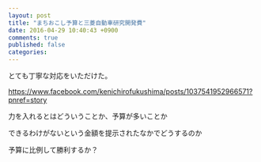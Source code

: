 ```yaml
---
layout: post
title: "まちおこし予算と三菱自動車研究開発費"
date: 2016-04-29 10:40:43 +0900
comments: true
published: false
categories: 
---
```


とても丁寧な対応をいただけた。

https://www.facebook.com/kenichirofukushima/posts/1037541952966571?pnref=story

力を入れるとはどういうことか、予算が多いことか

できるわけがないという金額を提示されたなかでどうするのか

予算に比例して勝利するか？
